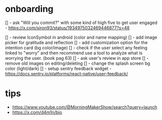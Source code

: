 # onboarding

[] - ask "Will you commit?" with some kind of high five to get user engaged - https://x.com/siron93/status/1934975032469446877?s=48

[] - review IconSymbol in android (color and name mapping)
[] - add image picker for gratitude and reflection
[] - add customization option for the intention card (bg color/image)
[] - check if the user select any feeling linked to "worry" and then recommend use a tool to analyze what is worrying the user. (book pag 63)
[] - ask user's review in app store
[] - remove old images on editing/deleting
[] - change the splash screen bg color (light/dark)
[] - setup sentry feedback widget - https://docs.sentry.io/platforms/react-native/user-feedback/

# tips

- https://www.youtube.com/@MorningMakerShow/search?query=launch
- https://x.com/d4m1n/bio
